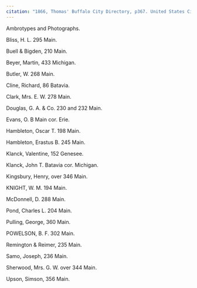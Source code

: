 ```yaml
---
citation: "1866, Thomas' Buffalo City Directory, p367. United States City and Business Directories, ca. 1749 - ca. 1990, database, familysearch.org." 
---
```

Ambrotypes and Photographs. 

Bliss, H. L. 295 Main. 

Buell & Bigden, 210 Main. 

Beyer, Martin, 433 Michigan. 

Butler, W. 268 Main. 

Cline, Richard, 86 Batavia. 

Clark, Mrs. E. W. 278 Main. 

Douglas, G. A. & Co. 230 and 232 Main. 

Evans, O. B Main cor. Erie. 

Hambleton, Oscar T. 198 Main. 

Hambleton, Erastus B. 245 Main. 

Klanck, Valentine, 152 Genesee. 

Klanck, John T. Batavia cor. Michigan. 

Kingsbury, Henry, over 346 Main. 

KNIGHT, W. M. 194 Main. 

McDonnell, D. 288 Main. 

Pond, Charles L. 204 Main. 

Pulling, George, 360 Main. 

POWELSON, B. F. 302 Main. 

Remington & Reimer, 235 Main. 

Samo, Joseph, 236 Main. 

Sherwood, Mrs. G. W. over 344 Main. 

Upson, Simson, 356 Main.

